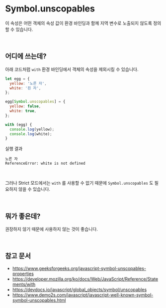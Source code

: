 # Symbol.unscopables

이 속성은 어떤 객체의 속성 값이 환경 바인딩과 함께 지역 변수로 노출되지 않도록 정의할 수 있습니다.

<br/>

## 어디에 쓰는데?

아래 코드처럼 `with` 환경 바인딩에서 객체의 속성을 제외시킬 수 있습니다.

```js
let egg = {
  yellow: '노른 자',
  white: '흰 자',
};

egg[Symbol.unscopables] = {
  yellow: false,
  white: true,
};

with (egg) {
  console.log(yellow);
  console.log(white);
}
```

실행 결과
```
노른 자
ReferenceError: white is not defined
```

<br/>

그러나 Strict 모드에서는 `with` 를 사용할 수 없기 때문에 `Symbol.unscopables` 도 필요하지 않을 수 있습니다.

<br/>

## 뭐가 좋은데?

권장하지 않기 때문에 사용하지 않는 것이 좋습니다.

<br/>

## 참고 문서

- https://www.geeksforgeeks.org/javascript-symbol-unscopables-properties
- https://developer.mozilla.org/ko/docs/Web/JavaScript/Reference/Statements/with
- https://devdocs.io/javascript/global_objects/symbol/unscopables
- https://www.demo2s.com/javascript/javascript-well-known-symbol-symbol-unscopables.html
